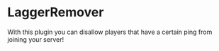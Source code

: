 # LaggerRemover
With this plugin you can disallow players that have a certain ping from joining your server!
